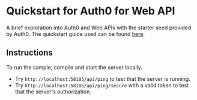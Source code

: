 ﻿# Quickstart for Auth0 for Web API

A brief exploration into Auth0 and Web APIs with the starter seed provided by Auth0.
The quickstart guide used can be found [here](https://auth0.com/docs/quickstart/backend/webapi-owin).

## Instructions

To run the sample, compile and start the server locally.
- Try `http://localhost:58105/api/ping` to test that the server is running.
- Try `http://localhost:58105/api/ping/secure` with a valid token to test that the server's authorization.
